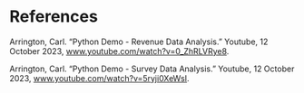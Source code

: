  # References
 Arrington, Carl.  “Python Demo - Revenue Data Analysis.”  Youtube, 12 October 	2023, www.youtube.com/watch?v=0_ZhRLVRye8.

Arrington, Carl.  “Python Demo - Survey Data Analysis.”  Youtube, 12 October 	2023, www.youtube.com/watch?v=5ryji0XeWsI.
